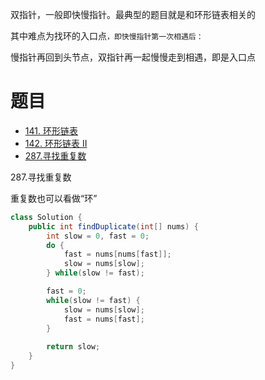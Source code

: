 双指针，一般即快慢指针。最典型的题目就是和环形链表相关的

其中难点为找环的入口点`，即快慢指针第一次相遇后：`

慢指针再回到头节点，双指针再一起慢慢走到相遇，即是入口点









# 题目

-  [141. 环形链表](https://leetcode-cn.com/problems/linked-list-cycle/)
- [142. 环形链表 II](https://leetcode-cn.com/problems/linked-list-cycle-ii/solution/huan-xing-lian-biao-ii-by-leetcode/)
- [287.寻找重复数](<https://leetcode-cn.com/problems/find-the-duplicate-number/>)





287.寻找重复数

重复数也可以看做“环”

```java
class Solution {
    public int findDuplicate(int[] nums) {
        int slow = 0, fast = 0;
        do {
            fast = nums[nums[fast]];
            slow = nums[slow];
        } while(slow != fast);

        fast = 0;
        while(slow != fast) {
            slow = nums[slow];
            fast = nums[fast];
        }
        
        return slow;
    }
}
```

